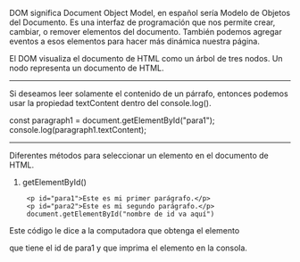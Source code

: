 DOM significa Document Object Model, en español sería Modelo de Objetos del Documento.
Es una interfaz de programación que nos permite crear, cambiar, o remover elementos del documento. 
También podemos agregar eventos a esos elementos para hacer más dinámica nuestra página.

El DOM visualiza el documento de HTML como un árbol de tres nodos. Un nodo representa un documento de HTML.

---

Si deseamos leer solamente el contenido de un párrafo, entonces podemos usar la propiedad  textContent  dentro del console.log().

const paragraph1 = document.getElementById("para1");
console.log(paragraph1.textContent);

---
Diferentes  métodos para seleccionar un elemento en el documento de HTML.

1. getElementById()

        <p id="para1">Este es mi primer parágrafo.</p>
        <p id="para2">Este es mi segundo parágrafo.</p>
        document.getElementById("nombre de id va aquí")

Este código le dice a la computadora que obtenga el elemento  <p>  que tiene el  id  de para1 y que imprima el elemento en la consola.

